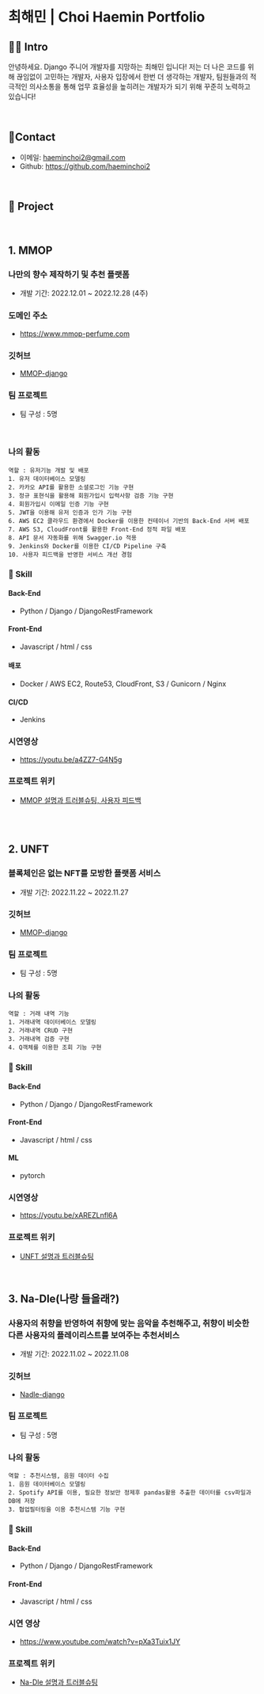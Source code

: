 # 최해민 | Choi Haemin Portfolio

## 🧑‍💻 Intro

안녕하세요. Django 주니어 개발자를 지망하는 최해민 입니다!
저는 더 나은 코드를 위해 끊임없이 고민하는 개발자, 
사용자 입장에서 한번 더 생각하는 개발자, 
팀원들과의 적극적인 의사소통을 통해 업무 효율성을 높히려는 개발자가 되기 위해
꾸준히 노력하고 있습니다!


<br/>

## 📱Contact
- 이메일: haeminchoi2@gmail.com
- Github: https://github.com/haeminchoi2
<br/>

## 📂 Project

<br>

## 1. MMOP

### 나만의 향수 제작하기 및 추천 플랫폼

- 개발 기간: 2022.12.01 ~ 2022.12.28  (4주)  

### 도메인 주소
- <a href="https://www.mmop-perfume.com">https://www.mmop-perfume.com</a>

### 깃허브
- [MMOP-django](https://github.com/haeminchoi2/MMOP-django)

### 팀 프로젝트
- 팀 구성 : 5명

<br>

### 나의 활동
```
역할 : 유저기능 개발 및 배포
1. 유저 데이터베이스 모델링
2. 카카오 API를 활용한 소셜로그인 기능 구현
3. 정규 표현식을 활용해 회원가입시 입력사항 검증 기능 구현
4. 회원가입시 이메일 인증 기능 구현
5. JWT을 이용해 유저 인증과 인가 기능 구현
6. AWS EC2 클라우드 환경에서 Docker를 이용한 컨테이너 기반의 Back-End 서버 배포
7. AWS S3, CloudFront를 활용한 Front-End 정적 파일 배포
8. API 문서 자동화를 위해 Swagger.io 적용
9. Jenkins와 Docker를 이용한 CI/CD Pipeline 구축
10. 사용자 피드백을 반영한 서비스 개선 경험
```

### 🔧 Skill

#### Back-End
- Python / Django / DjangoRestFramework

#### Front-End
- Javascript / html / css

#### 배포
- Docker / AWS EC2, Route53, CloudFront, S3 / Gunicorn / Nginx

#### CI/CD
- Jenkins

### 시연영상

- <a href="https://youtu.be/a4ZZ7-G4N5g">https://youtu.be/a4ZZ7-G4N5g</a>

### 프로젝트 위키
- [MMOP 설명과 트러블슈팅, 사용자 피드백](https://github.com/sparta-USD/MMOP-django/wiki)

<br/>
<br>

## 2. UNFT

### 블록체인은 없는 NFT를 모방한 플랫폼 서비스

- 개발 기간: 2022.11.22 ~ 2022.11.27

### 깃허브
- [MMOP-django](https://github.com/sparta-USD/UNFT-django)

### 팀 프로젝트
- 팀 구성 : 5명

### 나의 활동
```
역할 : 거래 내역 기능
1. 거래내역 데이터베이스 모델링
2. 거래내역 CRUD 구현
3. 거래내역 검증 구현
4. Q객체를 이용한 조회 기능 구현
```

### 🔧 Skill

#### Back-End
- Python / Django / DjangoRestFramework

#### Front-End
- Javascript / html / css

#### ML
- pytorch

### 시연영상

- <a href="https://youtu.be/xAREZLnfl6A">https://youtu.be/xAREZLnfl6A</a>


### 프로젝트 위키
- [UNFT 설명과 트러블슈팅](https://github.com/sparta-USD/UNFT-django/wiki)

<br>

## 3. Na-Dle(나랑 들을래?)

### 사용자의 취향을 반영하여 취향에 맞는 음악을 추천해주고, 취향이 비슷한 다른 사용자의 플레이리스트를 보여주는 추천서비스

- 개발 기간: 2022.11.02 ~ 2022.11.08

### 깃허브
- [Nadle-django](https://github.com/sparta-USD/Nadle-django)

### 팀 프로젝트
- 팀 구성 : 5명

### 나의 활동
```
역할 : 추천시스템, 음원 데이터 수집
1. 음원 데이터베이스 모델링
2. Spotify API를 이용, 필요한 정보만 정제후 pandas활용 추출한 데이터를 csv파일과 DB에 저장
3. 협업필터링을 이용 추천시스템 기능 구현
```

### 🔧 Skill

#### Back-End
- Python / Django / DjangoRestFramework

#### Front-End
- Javascript / html / css

### 시연 영상
- <a href="https://www.youtube.com/watch?v=pXa3Tuix1JY">https://www.youtube.com/watch?v=pXa3Tuix1JY</a>

### 프로젝트 위키
- [Na-Dle 설명과 트러블슈팅](https://github.com/sparta-USD/Nadle-django/wiki)

